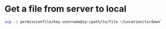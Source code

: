# Get a file from server to local

```sh
scp -i permissionfile/key username@ip:/path/to/file ~/Location/to/download
```


